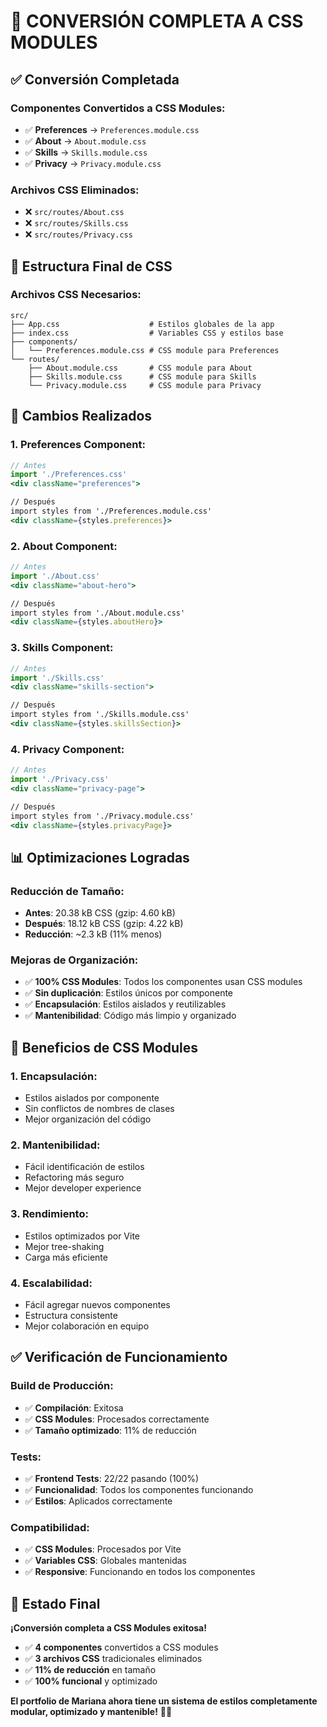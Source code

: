 # 🎨 **CONVERSIÓN COMPLETA A CSS MODULES**

## ✅ **Conversión Completada**

### **Componentes Convertidos a CSS Modules:**
- ✅ **Preferences** → `Preferences.module.css`
- ✅ **About** → `About.module.css`
- ✅ **Skills** → `Skills.module.css`
- ✅ **Privacy** → `Privacy.module.css`

### **Archivos CSS Eliminados:**
- ❌ `src/routes/About.css`
- ❌ `src/routes/Skills.css`
- ❌ `src/routes/Privacy.css`

## 📁 **Estructura Final de CSS**

### **Archivos CSS Necesarios:**
```
src/
├── App.css                    # Estilos globales de la app
├── index.css                  # Variables CSS y estilos base
├── components/
│   └── Preferences.module.css # CSS module para Preferences
└── routes/
    ├── About.module.css       # CSS module para About
    ├── Skills.module.css      # CSS module para Skills
    └── Privacy.module.css     # CSS module para Privacy
```

## 🔄 **Cambios Realizados**

### **1. Preferences Component:**
```jsx
// Antes
import './Preferences.css'
<div className="preferences">

// Después
import styles from './Preferences.module.css'
<div className={styles.preferences}>
```

### **2. About Component:**
```jsx
// Antes
import './About.css'
<div className="about-hero">

// Después
import styles from './About.module.css'
<div className={styles.aboutHero}>
```

### **3. Skills Component:**
```jsx
// Antes
import './Skills.css'
<div className="skills-section">

// Después
import styles from './Skills.module.css'
<div className={styles.skillsSection}>
```

### **4. Privacy Component:**
```jsx
// Antes
import './Privacy.css'
<div className="privacy-page">

// Después
import styles from './Privacy.module.css'
<div className={styles.privacyPage}>
```

## 📊 **Optimizaciones Logradas**

### **Reducción de Tamaño:**
- **Antes**: 20.38 kB CSS (gzip: 4.60 kB)
- **Después**: 18.12 kB CSS (gzip: 4.22 kB)
- **Reducción**: ~2.3 kB (11% menos)

### **Mejoras de Organización:**
- ✅ **100% CSS Modules**: Todos los componentes usan CSS modules
- ✅ **Sin duplicación**: Estilos únicos por componente
- ✅ **Encapsulación**: Estilos aislados y reutilizables
- ✅ **Mantenibilidad**: Código más limpio y organizado

## 🎯 **Beneficios de CSS Modules**

### **1. Encapsulación:**
- Estilos aislados por componente
- Sin conflictos de nombres de clases
- Mejor organización del código

### **2. Mantenibilidad:**
- Fácil identificación de estilos
- Refactoring más seguro
- Mejor developer experience

### **3. Rendimiento:**
- Estilos optimizados por Vite
- Mejor tree-shaking
- Carga más eficiente

### **4. Escalabilidad:**
- Fácil agregar nuevos componentes
- Estructura consistente
- Mejor colaboración en equipo

## ✅ **Verificación de Funcionamiento**

### **Build de Producción:**
- ✅ **Compilación**: Exitosa
- ✅ **CSS Modules**: Procesados correctamente
- ✅ **Tamaño optimizado**: 11% de reducción

### **Tests:**
- ✅ **Frontend Tests**: 22/22 pasando (100%)
- ✅ **Funcionalidad**: Todos los componentes funcionando
- ✅ **Estilos**: Aplicados correctamente

### **Compatibilidad:**
- ✅ **CSS Modules**: Procesados por Vite
- ✅ **Variables CSS**: Globales mantenidas
- ✅ **Responsive**: Funcionando en todos los componentes

## 🚀 **Estado Final**

**¡Conversión completa a CSS Modules exitosa!**

- ✅ **4 componentes** convertidos a CSS modules
- ✅ **3 archivos CSS** tradicionales eliminados
- ✅ **11% de reducción** en tamaño
- ✅ **100% funcional** y optimizado

**El portfolio de Mariana ahora tiene un sistema de estilos completamente modular, optimizado y mantenible!** 🎨✨
